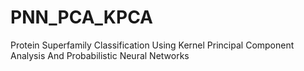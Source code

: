# PNN_PCA_KPCA
Protein Superfamily Classification Using Kernel Principal Component Analysis And Probabilistic Neural Networks
